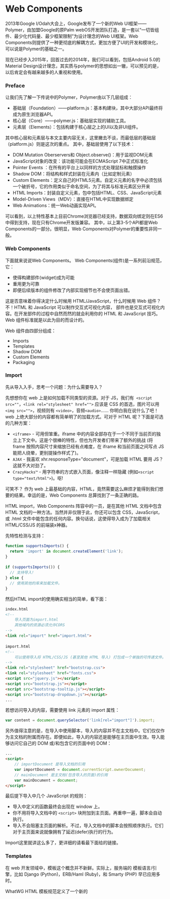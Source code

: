 Web Components
==============

2013年Google I/Odah大会上，Google发布了一个新的Web UI框架——Polymer，由加盟Google的原Palm webOS开发团队打造，是一套以“一切皆组件、最少化代码量、最少框架限制”为设计理念的Web UI框架。Web Components则提供了一种更彻底的解耦方式，更加方便了UI的开发和模块化，可以说是Polymer的基础之一。

现在已经步入2015年，回首过去的2014年，我们可以看到，包括Android 5.0的Material Design设计理念，其实质与polymer的思想如出一辙，可以预见的是，以后肯定会有越来越多的人重视和使用。

### Preface
让我们先了解一下传说中的Polymer，Polymer由以下几层组成：
* 基础层（Foundation）——platform.js：基本构建块，其中大部分API最终将成为原生浏览器API。
* 核心层（Core）——polymer.js：基础层实现的辅助工具。
* 元素层（Elements）：包括构建于核心层之上的UI以及非UI组件。

其中核心层和元素层与本文主要内容无关，这里撇去不谈，而最低层的基础层（platform.js）则是这次的重点。
其中，基础层使用了以下技术：
* DOM Mutation Oberservers和 Object.observe()：用于监视DOM元素
* JavaScript对象的改变：该功能可能会在ECMAScript 7中正式标准化
* Pointer Events ：在所有的平台上以同样的方式处理鼠标和触摸操作
* Shadow DOM：将结构和样式封装在元素内（比如定制元素）
* Custom Elements：定义自己的HTML5元素。自定义元素的名字中必须包括一个破折号，它的作用类似于命名空间，为了将其与标准元素区分开来
* HTML Imports：封装自定义元素，包中包括HTML、CSS、JavaScript元素
* Model-Driven Views（MDV）：直接在HTML中实现数据绑定
* Web Animations：统一Web动画实现API。

可以看到，以上特性基本上目前Chrome浏览器已经支持，数据双向绑定则在ES6中得到支持，现在只有Chrome开发版兼容。
其中，以上第3-5个API都是Web Components的一部分。很明显，Web Components对Polymer的重要性非同一般。

### Web Components
下面就来说说Web Components。
Web Components(组件)是一系列前沿规范，它：
* 使得构建部件(widget)成为可能
* 重用更为可靠
* 即便后续版本的组件修改了内部实现细节也不会使页面出错。

这是否意味着你得决定什么时候用 HTML/JavaScript，什么时候用 Web 组件？不！HTML 和 JavaScript 可以制作交互式可视化内容， 部件也是交互式可视化内容。在开发部件的过程中自然而然的就会利用你的 HTML 和 JavaScript 技巧。Web 组件标准就是以此为目的而设计的。

Web 组件由四部分组成：
* Imports
* Templates
* Shadow DOM
* Custom Elements
* Packaging

### Import
先从导入入手，思考一个问题：为什么需要导入？

先想想你在 web 上是如何加载不同类型的资源。对于 JS，我们有` <script src=""`，`<link rel="stylesheet" href="">` 应该是 CSS 的首选，图片可以用 `<img src="">`，视频则有 `<video>`，音频`<audio>`…… 你明白我在说什么了吧！ web 上绝大部分的内容都有简单明了的加载方式。可对于 HTML 呢？下面是可选的几种方案：
* `<iframe>` - 可用但笨重。iframe 中的内容全部存在于一个不同于当前页的独立上下文中。这是个很棒的特性，但也为开发者们带来了额外的挑战 (将 frame 按照内容尺寸来缩放已经有点难度，在 iframe 和当前页面之间写点 JS 能把人绕晕，更别提操作样式了)。
* `AJAX` - 我喜欢 xhr.responseType="document"，可是加载 HTML 要用 JS？ 这就不大对劲了。
* `CrazyHacks™` - 用字符串的方式嵌入页面，像注释一样隐藏 (例如`<script type="text/html">`)。呕!

可笑不？ 作为 web 上最基础的内容，HTML，竟然需要这么麻烦才能得到我们想要的结果。幸运的是，Web Components 总算找到了一条正确的路。

HTML import，Web Components 阵容中的一员，是在其他 HTML 文档中包含 HTML 文档的一种方法。当然并非仅限于此，你还可以包含 CSS，JavaScript，或 .html 文件中能包含的任何内容。换句话说，这使得导入成为了加载相关 HTML/CSS/JS 的前端装x神器。

先特性检测与支持：
```javascript
function supportsImports() {
  return 'import' in document.createElement('link');
}

if (supportsImports()) {
  // 支持导入!
} else {
  // 使用其他的库来加载文件。
}
```
然后HTML import的使用确实相当的简单，看下面：
```html
index.html
<!--
	导入页面为import.html
	其他域内的资源必须允许CORS 
-->
<link rel="import" href="import.html">

import.html
<!--
	可以使用导入将 HTML/CSS/JS (甚至其他 HTML 导入) 打包成一个单独的可传递文件。
-->
<link rel="stylesheet" href="bootstrap.css">
<link rel="stylesheet" href="fonts.css">
<script src="jquery.js"></script>
<script src="bootstrap.js"></script>
<script src="bootstrap-tooltip.js"></script>
<script src="bootstrap-dropdown.js"></script>
...
```
若想访问导入的内容，需要使用 link 元素的 import 属性：
```javascript
var content = document.querySelector('link[rel="import"]').import;
```
另外值得注意的是，在导入中使用脚本，导入的内容并不在主文档中。它们仅仅作为主文档的附属而存在。即便如此，导入的内容还是能够在主页面中生效。导入能够访问它自己的 DOM 或/和包含它的页面中的 DOM：
```html
...
<script>
	// importDocument 是导入文档的引用
	var importDocument = document.currentScript.ownerDocument;
	// mainDocument 是主文档(包含导入的页面)的引用
	var mainDocument = document;
</script>
```
最后提下导入中几个 JavaScript 的规则：
* 导入中定义的函数最终会出现在 window 上。
* 你不用将导入文档中的 `<script>` 块附加到主页面。再重申一遍，脚本会自动执行。
* 导入不会阻塞主页面的解析。不过，导入文档中的脚本会按照顺序执行。它们对于主页面来说就像拥有了延迟(defer)执行的行为。

Import这里就讲这么多了，更详细的请看最下面给的链接。

### Templates
在 web 开发领域中，模板这个概念并不新鲜。实际上，服务端的 模板语言/引擎，比如 Django (Python)，ERB/Haml (Ruby)，和 Smarty (PHP) 早已应用多时。

WhatWG HTML 模板规范定义了一个新的 <template> 元素，用于描述一个标准的以 DOM 为基础的方案来实现客户端模板。该模板允许你定义一段可以被转为 HTML 的标记，在页面加载时不生效，但可以在后续进行动态实例化。引用 Rafael Weinstein(规范作者)的话：

	它们是用来放置一大团 HTML 的地方，就是那些你不想让浏览器弄乱的标记...不管它是出于什么理由。

首先还是特性检测：
```javascript
function supportsTemplate() {
  return 'content' in document.createElement('template');
}

if (supportsTemplate()) {
  // 支持！
} else {
  // 使用旧的模板技术或库。
}
```
HTML`<template> `元素代表标记中的一个模板。它包含"模板内容"；本质上是一大块的惰性可复制 DOM。
```html
<template>
	<style>
		div{
			border: solid 1px #232323;
		}
		...
	</style>
	<img src="1.png">
	<div class="comment"></div>
	...
	<script>
		...
	</script>
</template>
```
对于`<template>`，我们要知道几个重要属性：
* 它的内容在激活之前一直处于惰性状态。本质上，这些标记就是隐藏的 DOM，它们不会被渲染。
* 处于模板中的内容不会有副作用。脚本不会运行，图片不会加载，音频不会播放，直到模板被使用。
* 内容不在文档中。在主页面使用 document.getElementById() 或 querySelector() 不会返回模板的子节点。
* 模板能够被放置在任何位置，包括`<head>`，`<body>`，或 `<frameset>`，并且任何能够出现在以上元素中的内容都可以放到模板中。 注意，"任何位置"意味着 `<template>` 能够安全的出现在 HTML 解析器不允许出现的位置。

**激活一个模板**<br>
要使用模板，你得先激活它，否则它的内容将永远无法渲染。 激活模板最简单的方法就是使用 document.importNode() 对模板的 .content 进行深拷贝。 .content 为只读属性，关联一个包含模板内容的 DocumentFragment。
```js
var t = document.querySelector('#mytemplate');
// 在运行时填充 src。
t.content.querySelector('img').src = 'logo.png';

var clone = document.importNode(t.content, true);
document.body.appendChild(clone);
```
其他更多神奇的地方就有待你们去挖掘啦，篇幅有限，字长不说。

### Shadow DOM
问题总是一环扣一环，现在有个根本问题，通过上面import和template，导致 HTML 和 JavaScript 构建出来的部件难以使用：部件中的 DOM 树并没有封装起来。封装的缺乏意味着文档中的样式表会无意中影响部件中的某些部分；JavaScript 可能在无意中修改部件中的某些部分；你书写的 ID 也可能会把部件内部的 ID 覆盖。

缺乏封装的一个明显缺点在于：如果你更新了库或者部件的 DOM 更改了内部细节，你的样式和脚本就可能在不经意间遭到破坏。

于是 Shadow DOM 的出现就是为了解决 DOM 树的封装问题。Web 组件的四部分被设计成配合工作，但你也可以选择 Web 组件中的某个部分来使用。

有了 Shadow DOM，元素就可以和一个新类型的节点关联。这个新类型的节点称为 shadow root。与一个 shadow root 关联的元素称作一个 shadow host。shadow host 的内容不会渲染，shadow root 的内容会渲染。
```html
<button>Hello, world!</button>
<script>
var host = document.querySelector('button');
var root = host.createShadowRoot();
root.textContent = 'Halo, world!';
</script>
```
这是你会看到，按钮上的文字不是`Hello, world!`而是`Halo, world!`。

下面再来看如何用Shadow DOM来将内容从展现中分离出来。

**1.隐藏展现细节**<br>
假设我们要构建一个姓名卡，展示一下内容：
* 这是一个姓名卡
* 你的名称

首先，我们先按照最接近我们关心的语义的方式来书写标记：
```html
<div id="nameTag">Bob</div>
```

**2.从展现中分离内容**<br>
接下来我们把所有和展现相关的样式和 div 都放入一个 `<template>` 元素内：
```html
<template id="nameTagTemplate">
<style>
.outer {
  border: 2px solid brown;
  ...
}
...
</style>
<div class="outer">
  <div class="boilerplate">
    Hi! My name is
  </div>
  <div class="name">
    <content></content>
  </div>
</div>
</template>
```
其中里面的` <content> `元素为部件的展现创建了一个插入点(insertion point)，而该插入点将挑选 shadow host 里的内容显示到该点所在的位置上。当姓名卡渲染后，shadow host 的内容便投射(projected)到` <content> `元素出现的地方。

**3.填充内容**<br>
接下来我们就会通过脚本来填充 shadow root：
```html
<script>
var shadow = document.querySelector('#nameTag').createShadowRoot();
var template = document.querySelector('#nameTagTemplate');
var clone = document.importNode(template.content, true);
shadow.appendChild(clone);
</script>
```
通过使用 Shadow DOM，我们可以将展现细节隐藏在姓名卡中。展现细节被封装在了 Shadow DOM 中。

至此，我们实现了分离内容和展现的目的。内容在文档内，展现在 Shadow DOM 里。当需要更新的时候，浏览器会自动保持它们的同步。

当然，Shadow DOM 的强大不仅仅于此，篇幅有限，字长不说。

### Custom Elements
有了Shadow DOM，我们封装了DOM，可是有着强迫症的你依然发现有地方不爽。没错，上面的姓名卡我们用的还是`<div>`标签，仅仅通过类名来加以区别，这一点都不酷，一点都不语义化！

现在的 web 严重缺乏表达能力，你只要瞧一眼“现代”的 web 应用，比如说GMail：

![gmail.png](img/gmail.png)

堆砌` <div> `一点都不现代，是不是吓尿了。

于是乎，自定义元素必须该来了，它允许开发者定义新的 HTML 元素类型。该规范只是 Web 组件模块提供的众多新 API 中的一个，但它也很可能是最重要的一个。没有自定义元素带来的以下特性，Web 组件都不会存在：
* 定义新的 HTML/DOM 元素
* 基于其他元素创建扩展元素
* 给一个标签绑定一组自定义功能
* 扩展已有 DOM 元素的 API

下面就来手把手教你如何注册新元素

还是原来的姓名卡，这次我们定义自己的标签：
```html
<name-card>Urinx</name-card>
```
这里要特别注意的是，标签名必须包括一个连字符（-）。因此，诸如` <x-tags>、<my-element>` 和` <my-awesome-app> `都是合法的标签名，而` <tabs> `和` <foo_bar> `则不是。这个限定使解析器能很容易地区分自定义元素和 HTML 规范定义的元素，同时确保了 HTML 增加新标签时的向前兼容。

然后就是注册这个新元素：
```javascript
var nameCard = document.registerElement('name-card', {
  prototype: Object.create(HTMLElement.prototype)
});
```
第二个参数是一个（可选的）对象，用于描述该元素的 prototype。在这里可以为元素添加自定义功能（例如：公开属性和方法）。自定义元素默认继承自 HTMLElement。

目前，这个新元素已经注册了，可是什么属性和方法都没有（除继承HTMLElement的之外）。所以，我们接下来应该添加自定义的属性。

县看看元素的生命周期回调方法：
* createdCallback：	创建元素实例
* attachedCallback：向文档插入实例
* detachedCallback：从文档中移除实例
* attributeChangedCallback(attrName, oldVal, newVal)：添加，移除，或修改一个属性

比如说我们想把之前用Shadow DOM封装的HTML，CSS渲染到自定义标签上，我们可以写元素创建时的回调方法，如下：
```javascript
var proto = Object.create(HTMLElement.prototype);

proto.createdCallback = function() {...};
proto.attachedCallback = function() {...};

var XFoo = document.registerElement('x-foo', {prototype: proto});
```
在`createdCallback`方法中我们可以来创建Shadow DOM，渲染模板。总之，这货超牛逼，但篇幅有限，字长不说。

### Demo
下面就是用一个Demo来向你展现一下如何利用Web Components来进行组件开发的。看完后，你会不由惊叹，卧槽，就是这么任性！

![Alt text](img/namecard.png)

这个Demo做的是一个炫酷的小清新风格的个人名片，分为两部分：

index.html页面：
```html
<title>Web Components Demo</title>
<style type="text/css">
@import url(http://fonts.googleapis.com/css?family=Open+Sans:300);
body{
	margin: 0;
	padding: 0;
	width: 100%;
	height: 100%;
	background: url(./bg.webp) no-repeat center center fixed;
	background-size: cover;
	display: flex-box;
}
</style>

<!-- 
	This is my Web Components
-->
<link rel="import" href="personal_card.html">

<personal-card headPhoto="./wechat.webp">
	<span class="name">Urinx</span>
	<span class="description">Front-end developer, love coding guy, not a father</span>
	<span class="location">Wuhan China</span>
</personal-card>
```
抛去样式头部不看，重点的是下面的部分。通过`link[rel='import']`引入要用到的组件：
```html
<link rel="import" href="personal_card.html">
```
然后实例化组件：
```html
<personal-card headPhoto="./wechat.webp">
	<span class="name">Urinx</span>
	<span class="description">Front-end developer, love coding guy, not a father</span>
	<span class="location">Wuhan China</span>
</personal-card>
```
很简单对不，重头全在自己写的组件上，来看personal_card.html：
```html
<template>
<style type="text/css">
@import url(http://fonts.googleapis.com/css?family=Open+Sans:300);
*{
	margin: 0;
	padding: 0;
}
.card {
	display: block;
	font-family: 'Open Sans', sans-serif;
	width: 320px;
	height: 550px;
	background-color: rgba(255, 255, 255, 0.6);
	border-radius: 10px;
	margin: auto;
	box-shadow: 0 0 5px 3px rgba(0, 0, 0, 0.1), 2px 2px 8px rgba(0, 0, 0, 0.1);
}
.card .card-header {
	height: 320px;
	border-top-left-radius: 10px;
	border-top-right-radius: 10px;
	overflow: hidden;
}
.card .card-header img{
	width: 100%;
	height: 100%;
}
.card .card-body {
	position: relative;
}
.card .card-body img {
	height: 100px;
	width: 100px;
	border-radius: 10px;
	border: 3px solid rgba(255, 255, 255, 0.6);
	position: absolute;
	top: -50px;
	left: 50%;
	margin-left: -50px;
	box-shadow: 0 6px 6px -4px rgba(0, 0, 0, 0.2);
}
.card .card-body .name {
	font-size: 32px;
	text-align: center;
	padding-top: 60px;
	margin-bottom: 10px;
}
.card .card-body .description {
	padding: 0 25px;
	line-height: 1.5;
	text-align: center;
	margin-bottom: 25px;
}
.card .card-body .location {
	font-size: 12px;
	letter-spacing: 2px;
	text-transform: uppercase;
	text-align: center;
}
</style>

<div class="card">
	<div class="card-header"><img src=""></div>
	<div class="card-body">
		<img src="">
		<div class="name"><content select=".name"></content></div>
		<div class="description"><content select=".description"></content></div>
		<div class="location"><content select=".location"></content></div>
	</div>
</div>
</template>

<script type="text/javascript">
var checkSupport = function(){
	console.log('import is'+('import' in document.createElement('link') ? ' ':' not ')+'supported!');
	console.log('template is'+('content' in document.createElement('template') ? ' ':' not ')+'supported!');
	console.log('registerElement is'+('registerElement' in document ? ' ':' not ')+'supported!');
};
checkSupport();
var importDoc = document.currentScript.ownerDocument, // importDoc 是导入文档的引用
	template = importDoc.querySelector('template'),
	proto = Object.create(HTMLElement.prototype);
proto.createdCallback = function(){
	template.content.querySelectorAll('img')[0].src=this.getAttribute('headphoto');
	template.content.querySelectorAll('img')[1].src=this.getAttribute('headphoto');
	var shadow = this.createShadowRoot(),
		clone = document.importNode(template.content, true);
	shadow.appendChild(clone);
};
document.registerElement('personal-card', {prototype:proto});
</script>
```
模板和样式比较长，js其实少的可怜。

看的这里，有没有觉得这种开发模式很简洁，就像AngularJS的指令一样方便。当你想用到这个个人名片组件时，只需简单的import该文件即可，完全做到了不同功能相互之间的低耦合和轻依赖。

### Words at last
最后总要来谈一谈兼容性的问题，没错，这个是必须直面的惨剧，因为，目前只有桌面版和移动版的Chrome能够支持，其他浏览器以及Android自带webkit内核和iOS Safari浏览器就别做指望了。。这个还是给出Demo地址：

http://urinx.github.io/app/personal-card/

### Refenrence
[0]. [HTML Imports](http://www.html5rocks.com/zh/tutorials/webcomponents/imports/)<br>
[1]. [HTML's New Template Tag](http://www.html5rocks.com/zh/tutorials/webcomponents/template/)<br>
[2]. [Shadow DOM 101](http://www.html5rocks.com/zh/tutorials/webcomponents/shadowdom/)<br>
[3]. [Shadow DOM 201](http://www.html5rocks.com/zh/tutorials/webcomponents/shadowdom-201/)<br>
[4]. [Shadow DOM 301](http://www.html5rocks.com/zh/tutorials/webcomponents/shadowdom-301/)<br>
[5]. [Custom Elements](http://www.html5rocks.com/zh/tutorials/webcomponents/customelements/)<br>
[6]. [Web应用的组件化开发（一）](http://blog.jobbole.com/56161/)